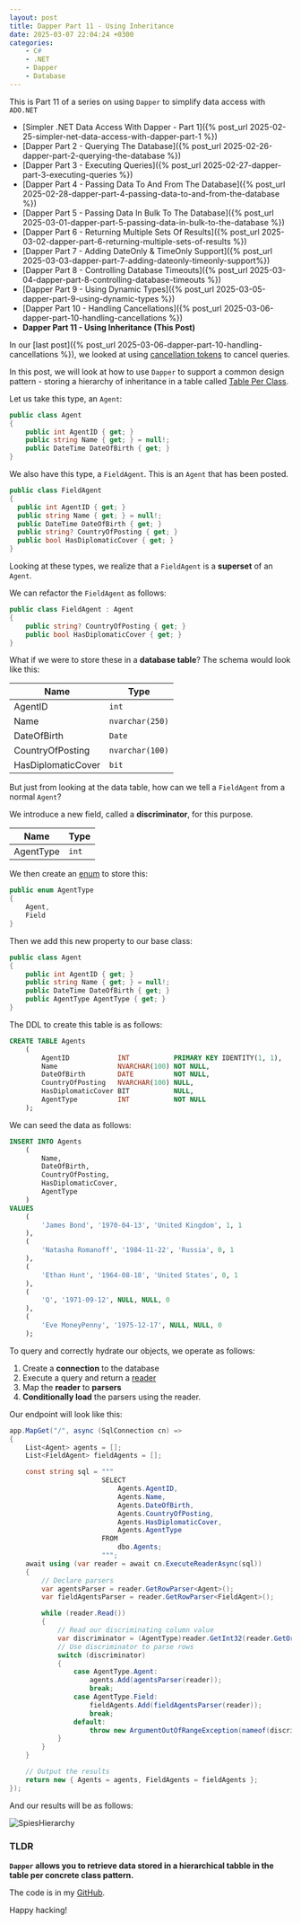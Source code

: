 ```yaml
---
layout: post
title: Dapper Part 11 - Using Inheritance
date: 2025-03-07 22:04:24 +0300
categories:
    - C#
    - .NET
    - Dapper
    - Database
---
```


This is Part 11 of a series on using `Dapper` to simplify data access with `ADO.NET`

* [Simpler .NET Data Access With Dapper - Part 1]({% post_url 2025-02-25-simpler-net-data-access-with-dapper-part-1 %})
* [Dapper Part 2 - Querying The Database]({% post_url 2025-02-26-dapper-part-2-querying-the-database %})
* [Dapper Part 3 - Executing Queries]({% post_url 2025-02-27-dapper-part-3-executing-queries %})
* [Dapper Part 4 - Passing Data To And From The Database]({% post_url 2025-02-28-dapper-part-4-passing-data-to-and-from-the-database %})
* [Dapper Part 5 - Passing Data In Bulk To The Database]({% post_url 2025-03-01-dapper-part-5-passing-data-in-bulk-to-the-database %})
* [Dapper Part 6 - Returning Multiple Sets Of Results]({% post_url 2025-03-02-dapper-part-6-returning-multiple-sets-of-results %})
* [Dapper Part 7 - Adding DateOnly & TimeOnly Support]({% post_url 2025-03-03-dapper-part-7-adding-dateonly-timeonly-support%})
* [Dapper Part 8 - Controlling Database Timeouts]({% post_url 2025-03-04-dapper-part-8-controlling-database-timeouts %})
* [Dapper Part 9 - Using Dynamic Types]({% post_url 2025-03-05-dapper-part-9-using-dynamic-types %})
* [Dapper Part 10 - Handling Cancellations]({% post_url 2025-03-06-dapper-part-10-handling-cancellations %})
* **Dapper Part 11 - Using Inheritance (This Post)**

In our [last post]({% post_url 2025-03-06-dapper-part-10-handling-cancellations %}), we looked at using [cancellation tokens](https://learn.microsoft.com/en-us/dotnet/api/system.threading.cancellationtoken?view=net-9.0) to cancel queries.

In this post, we will look at how to use `Dapper` to support a common design pattern - storing a hierarchy of inheritance in a table called [Table Per Class](https://www.tutorialspoint.com/what-are-various-inheritance-mapping-strategies-available-in-hibernate).

Let us take this type, an `Agent`:

```c#
public class Agent
{
    public int AgentID { get; }
    public string Name { get; } = null!;
    public DateTime DateOfBirth { get; }
}
```

We also have this type, a `FieldAgent`. This is an `Agent` that has been posted.

```c#
public class FieldAgent
{
  public int AgentID { get; }
  public string Name { get; } = null!;
  public DateTime DateOfBirth { get; }
  public string? CountryOfPosting { get; }
  public bool HasDiplomaticCover { get; }
}
```

Looking at these types, we realize that a `FieldAgent` is a **superset** of an `Agent`.

We can refactor the `FieldAgent` as follows:

```c#
public class FieldAgent : Agent
{
    public string? CountryOfPosting { get; }
    public bool HasDiplomaticCover { get; }
}
```

What if we were to store these in a **database table**? The schema would look like this:

| Name               | Type            |
| ------------------ | --------------- |
| AgentID            | `int`           |
| Name               | `nvarchar(250)` |
| DateOfBirth        | `Date`          |
| CountryOfPosting   | `nvarchar(100)` |
| HasDiplomaticCover | `bit`           |

But just from looking at the data table, how can we tell a `FieldAgent` from a normal `Agent`?

We introduce a new field, called a **discriminator**, for this purpose.

| Name               | Type            |
| ------------------ | --------------- |
| AgentType            | `int`          |

We then create an [enum](https://learn.microsoft.com/en-us/dotnet/csharp/language-reference/builtin-types/enum) to store this:

```c#
public enum AgentType
{
    Agent,
    Field
}
```

Then we add this new property to our base class:

```c#
public class Agent
{
    public int AgentID { get; }
    public string Name { get; } = null!;
    public DateTime DateOfBirth { get; }
    public AgentType AgentType { get; }
}
```

The DDL to create this table is as follows:

```sql
CREATE TABLE Agents
    (
        AgentID            INT           PRIMARY KEY IDENTITY(1, 1),
        Name               NVARCHAR(100) NOT NULL,
        DateOfBirth        DATE          NOT NULL,
        CountryOfPosting   NVARCHAR(100) NULL,
        HasDiplomaticCover BIT           NULL,
        AgentType          INT           NOT NULL
    );
```

We can seed the data as follows:

```sql
INSERT INTO Agents
    (
        Name,
        DateOfBirth,
        CountryOfPosting,
        HasDiplomaticCover,
        AgentType
    )
VALUES
    (
        'James Bond', '1970-04-13', 'United Kingdom', 1, 1
    ),
    (
        'Natasha Romanoff', '1984-11-22', 'Russia', 0, 1
    ),
    (
        'Ethan Hunt', '1964-08-18', 'United States', 0, 1
    ),
    (
        'Q', '1971-09-12', NULL, NULL, 0
    ),
    (
        'Eve MoneyPenny', '1975-12-17', NULL, NULL, 0
    );
```

To query and correctly hydrate our objects, we operate as follows:

1. Create a **connection** to the database
2. Execute a query and return a [reader](https://learn.microsoft.com/en-us/dotnet/api/system.data.common.dbdatareader?view=net-9.0)
3. Map the **reader** to **parsers**
4. **Conditionally load** the parsers using the reader.

Our endpoint will look like this:

```c#
app.MapGet("/", async (SqlConnection cn) =>
{
    List<Agent> agents = [];
    List<FieldAgent> fieldAgents = [];

    const string sql = """
                       SELECT
                           Agents.AgentID,
                           Agents.Name,
                           Agents.DateOfBirth,
                           Agents.CountryOfPosting,
                           Agents.HasDiplomaticCover,
                           Agents.AgentType
                       FROM
                           dbo.Agents;
                       """;
    await using (var reader = await cn.ExecuteReaderAsync(sql))
    {
        // Declare parsers
        var agentsParser = reader.GetRowParser<Agent>();
        var fieldAgentsParser = reader.GetRowParser<FieldAgent>();

        while (reader.Read())
        {
            // Read our discriminating column value
            var discriminator = (AgentType)reader.GetInt32(reader.GetOrdinal(nameof(AgentType)));
            // Use discriminator to parse rows
            switch (discriminator)
            {
                case AgentType.Agent:
                    agents.Add(agentsParser(reader));
                    break;
                case AgentType.Field:
                    fieldAgents.Add(fieldAgentsParser(reader));
                    break;
                default:
                    throw new ArgumentOutOfRangeException(nameof(discriminator), "Invalid agent type");
            }
        }
    }

    // Output the results
    return new { Agents = agents, FieldAgents = fieldAgents };
});
```

And our results will be as follows:

![SpiesHierarchy](../images/2025/03/SpiesHierarchy.png)

### TLDR

**`Dapper` allows you to retrieve data stored in a hierarchical tabble in the table per concrete class pattern.**

The code is in my [GitHub](https://github.com/conradakunga/BlogCode/tree/master/2025-03-07%20-%20Dapper%20Part%2011).

Happy hacking!

